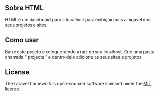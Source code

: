 ## Sobre HTML

HTML é um dashboard para o localhost para exibição mais amigável dos seus projetos e sites.

## Como usar

Baixe este projeto e coloque sendo a raiz do seu localhost.
Crie uma pasta chamada " projects " e dentro dele adicione os seus sites e projetos

## License

The Laravel framework is open-sourced software licensed under the [MIT license](https://opensource.org/licenses/MIT).
